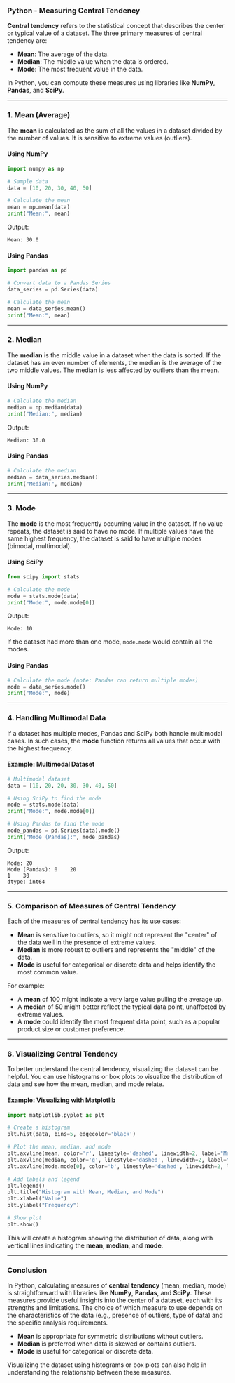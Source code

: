 ### Python - Measuring Central Tendency

**Central tendency** refers to the statistical concept that describes the center or typical value of a dataset. The three primary measures of central tendency are:
- **Mean**: The average of the data.
- **Median**: The middle value when the data is ordered.
- **Mode**: The most frequent value in the data.

In Python, you can compute these measures using libraries like **NumPy**, **Pandas**, and **SciPy**.

---

### 1. **Mean (Average)**

The **mean** is calculated as the sum of all the values in a dataset divided by the number of values. It is sensitive to extreme values (outliers).

#### Using NumPy

```python
import numpy as np

# Sample data
data = [10, 20, 30, 40, 50]

# Calculate the mean
mean = np.mean(data)
print("Mean:", mean)
```

Output:
```
Mean: 30.0
```

#### Using Pandas

```python
import pandas as pd

# Convert data to a Pandas Series
data_series = pd.Series(data)

# Calculate the mean
mean = data_series.mean()
print("Mean:", mean)
```

---

### 2. **Median**

The **median** is the middle value in a dataset when the data is sorted. If the dataset has an even number of elements, the median is the average of the two middle values. The median is less affected by outliers than the mean.

#### Using NumPy

```python
# Calculate the median
median = np.median(data)
print("Median:", median)
```

Output:
```
Median: 30.0
```

#### Using Pandas

```python
# Calculate the median
median = data_series.median()
print("Median:", median)
```

---

### 3. **Mode**

The **mode** is the most frequently occurring value in the dataset. If no value repeats, the dataset is said to have no mode. If multiple values have the same highest frequency, the dataset is said to have multiple modes (bimodal, multimodal).

#### Using SciPy

```python
from scipy import stats

# Calculate the mode
mode = stats.mode(data)
print("Mode:", mode.mode[0])
```

Output:
```
Mode: 10
```

If the dataset had more than one mode, `mode.mode` would contain all the modes.

#### Using Pandas

```python
# Calculate the mode (note: Pandas can return multiple modes)
mode = data_series.mode()
print("Mode:", mode)
```

---

### 4. **Handling Multimodal Data**

If a dataset has multiple modes, Pandas and SciPy both handle multimodal cases. In such cases, the **mode** function returns all values that occur with the highest frequency.

#### Example: Multimodal Dataset

```python
# Multimodal dataset
data = [10, 20, 20, 30, 30, 40, 50]

# Using SciPy to find the mode
mode = stats.mode(data)
print("Mode:", mode.mode[0])

# Using Pandas to find the mode
mode_pandas = pd.Series(data).mode()
print("Mode (Pandas):", mode_pandas)
```

Output:
```
Mode: 20
Mode (Pandas): 0    20
1    30
dtype: int64
```

---

### 5. **Comparison of Measures of Central Tendency**

Each of the measures of central tendency has its use cases:
- **Mean** is sensitive to outliers, so it might not represent the "center" of the data well in the presence of extreme values.
- **Median** is more robust to outliers and represents the "middle" of the data.
- **Mode** is useful for categorical or discrete data and helps identify the most common value.

For example:
- A **mean** of 100 might indicate a very large value pulling the average up.
- A **median** of 50 might better reflect the typical data point, unaffected by extreme values.
- A **mode** could identify the most frequent data point, such as a popular product size or customer preference.

---

### 6. **Visualizing Central Tendency**

To better understand the central tendency, visualizing the dataset can be helpful. You can use histograms or box plots to visualize the distribution of data and see how the mean, median, and mode relate.

#### Example: Visualizing with Matplotlib

```python
import matplotlib.pyplot as plt

# Create a histogram
plt.hist(data, bins=5, edgecolor='black')

# Plot the mean, median, and mode
plt.axvline(mean, color='r', linestyle='dashed', linewidth=2, label="Mean")
plt.axvline(median, color='g', linestyle='dashed', linewidth=2, label="Median")
plt.axvline(mode.mode[0], color='b', linestyle='dashed', linewidth=2, label="Mode")

# Add labels and legend
plt.legend()
plt.title("Histogram with Mean, Median, and Mode")
plt.xlabel("Value")
plt.ylabel("Frequency")

# Show plot
plt.show()
```

This will create a histogram showing the distribution of data, along with vertical lines indicating the **mean**, **median**, and **mode**.

---

### Conclusion

In Python, calculating measures of **central tendency** (mean, median, mode) is straightforward with libraries like **NumPy**, **Pandas**, and **SciPy**. These measures provide useful insights into the center of a dataset, each with its strengths and limitations. The choice of which measure to use depends on the characteristics of the data (e.g., presence of outliers, type of data) and the specific analysis requirements. 

- **Mean** is appropriate for symmetric distributions without outliers.
- **Median** is preferred when data is skewed or contains outliers.
- **Mode** is useful for categorical or discrete data.

Visualizing the dataset using histograms or box plots can also help in understanding the relationship between these measures.
